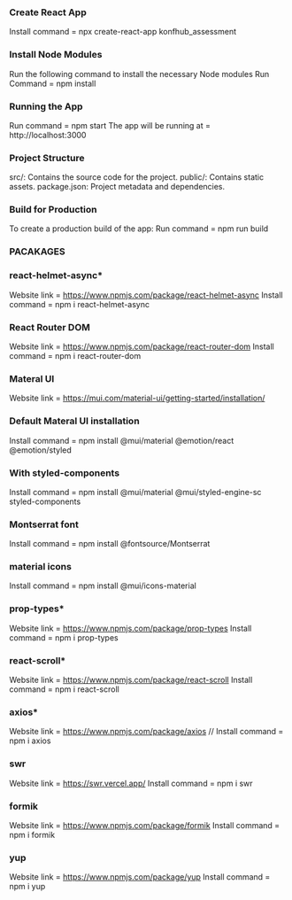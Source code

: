 ### Create React App
Install command = npx create-react-app konfhub_assessment

### Install Node Modules
Run the following command to install the necessary Node modules
Run Command = npm install

### Running the App
Run command = npm start
The app will be running at = http://localhost:3000

### Project Structure
src/:           Contains the source code for the project.
public/:        Contains static assets.
package.json:   Project metadata and dependencies.

### Build for Production
To create a production build of the app:
Run command = npm run build

### PACAKAGES
### react-helmet-async*
Website link = https://www.npmjs.com/package/react-helmet-async
Install command = npm i react-helmet-async

### React Router DOM
Website link = https://www.npmjs.com/package/react-router-dom
Install command = npm i react-router-dom

### Materal UI
Website link = https://mui.com/material-ui/getting-started/installation/

### Default Materal UI installation
Install command = npm install @mui/material @emotion/react @emotion/styled

### With styled-components
Install command = npm install @mui/material @mui/styled-engine-sc styled-components

### Montserrat font
Install command = npm install @fontsource/Montserrat

### material icons
Install command = npm install @mui/icons-material

### prop-types*
Website link = https://www.npmjs.com/package/prop-types
Install command = npm i prop-types

### react-scroll*
Website link = https://www.npmjs.com/package/react-scroll
Install command = npm i react-scroll

### axios*
Website link = https://www.npmjs.com/package/axios
//
Install command = npm i axios

### swr
Website link = https://swr.vercel.app/
Install command = npm i swr

### formik
Website link = https://www.npmjs.com/package/formik
Install command = npm i formik

### yup
Website link = https://www.npmjs.com/package/yup
Install command = npm i yup